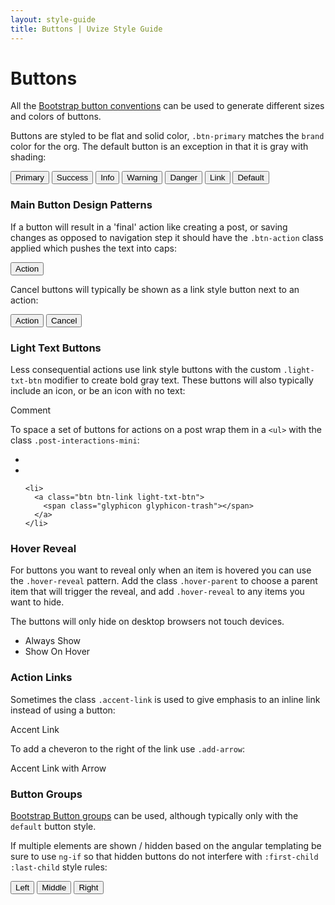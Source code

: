 ```yaml
---
layout: style-guide
title: Buttons | Uvize Style Guide
---
```


# Buttons

All the [Bootstrap button conventions](http://getbootstrap.com/css/#buttons) can be used to generate different sizes and colors of buttons. 

Buttons are styled to be flat and solid color, `.btn-primary` matches the `brand` color for the org. The default button is an exception in that it is gray with shading:

<div class="docs-example">
  <button type="button" class="btn btn-primary">Primary</button>
  <button type="button" class="btn btn-success">Success</button>
  <button type="button" class="btn btn-info">Info</button>
  <button type="button" class="btn btn-warning">Warning</button>
  <button type="button" class="btn btn-danger">Danger</button>
  <button type="button" class="btn btn-link">Link</button>
  <button type="button" class="btn btn-default">Default</button>
</div>

### Main Button Design Patterns

If a button will result in a 'final' action like creating a post, or saving changes as opposed to navigation step it should have the `.btn-action` class applied which pushes the text into caps:

<div class="docs-example">
  <button type="button" class="btn btn-primary btn-action">Action</button>
</div>

Cancel buttons will typically be shown as a link style button next to an action:

<div class="docs-example clearfix">
  <button type="button" class="btn btn-primary btn-action pull-right">Action</button>
  <button type="button" class="btn btn-link pull-right">Cancel</button>
</div>


### Light Text Buttons

Less consequential actions use link style buttons with the custom `.light-txt-btn` modifier to create bold gray text. These buttons will also typically include an icon, or be an icon with no text:

<div class="docs-example">
  <a class="btn btn-link light-txt-btn">
    Comment &nbsp;<span class="glyphicon glyphicon-comment"></span>
  </a>
</div>

To space a set of buttons for actions on a post wrap them in a `<ul>` with the class `.post-interactions-mini`:

<div class="docs-example">
  <ul class="post-interactions-mini">
    <li>
      <a class="btn btn-link light-txt-btn">
        <span class="glyphicon glyphicon-comment"></span>
      </a>
    </li>
    <li>
      <a class="btn btn-link light-txt-btn">
        <span class="glyphicon glyphicon-pencil"></span>
      </a>
    </li>
  
    <li>
      <a class="btn btn-link light-txt-btn">
        <span class="glyphicon glyphicon-trash"></span>
      </a>
    </li>
  </ul>
</div>

### Hover Reveal

For buttons you want to reveal only when an item is hovered you can use the `.hover-reveal` pattern. Add the class `.hover-parent` to choose a parent item that will trigger the reveal, and add `.hover-reveal` to any items you want to hide.

The buttons will only hide on desktop browsers not touch devices.

<div class="docs-example hover-parent">
  <ul class="post-interactions-mini">
    <li>
      <a class="btn btn-link light-txt-btn">
        <span class="glyphicon glyphicon-comment"></span> Always Show
      </a>
    </li>
    <li>
      <a class="btn btn-link light-txt-btn hover-reveal">
        <span class="glyphicon glyphicon-pencil"></span> Show On Hover
      </a>
    </li>
  </ul>
</div> 

### Action Links

Sometimes the class `.accent-link` is used to give emphasis to an inline link instead of using a button:

<div class="docs-example">
  <a class="accent-link">
    Accent Link
  </a>
</div>

To add a cheveron to the right of the link use `.add-arrow`:

<div class="docs-example">
  <a class="accent-link add-arrow">
    Accent Link with Arrow
  </a>
</div>


### Button Groups

[Bootstrap Button groups](http://getbootstrap.com/components/#btn-groups) can be used, although typically only with the `default` button style. 

If multiple elements are shown / hidden based on the angular templating be sure to use `ng-if` so that hidden buttons do not interfere with `:first-child` `:last-child` style rules:

<div class="docs-example">
  <div class="btn-group" role="group" aria-label="...">
    <button type="button" class="btn btn-default">Left</button>
    <button type="button" class="btn btn-default">Middle</button>
    <button type="button" class="btn btn-default">Right</button>
  </div>
</div>

